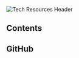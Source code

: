 ![Tech Resources Header](https://res.cloudinary.com/dsfcrod4r/image/upload/v1598376496/header_techresources_cthjxk.jpg)


## Contents

## GitHub

